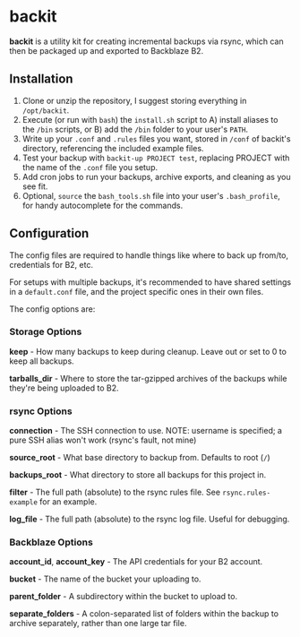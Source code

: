 # backit

**backit** is a utility kit for creating incremental backups via rsync, which can then be packaged up and exported to Backblaze B2.

## Installation

1. Clone or unzip the repository, I suggest storing everything in `/opt/backit`.
2. Execute (or run with `bash`) the `install.sh` script to A) install aliases to the `/bin` scripts, or B) add the `/bin` folder to your user's `PATH`.
3. Write up your `.conf` and `.rules` files you want, stored in `/conf` of backit's directory, referencing the included example files.
4. Test your backup with `backit-up PROJECT test`, replacing PROJECT with the name of the `.conf` file you setup.
5. Add cron jobs to run your backups, archive exports, and cleaning as you see fit.
6. Optional, `source` the `bash_tools.sh` file into your user's `.bash_profile`, for handy autocomplete for the commands.

## Configuration

The config files are required to handle things like where to back up from/to, credentials for B2, etc.

For setups with multiple backups, it's recommended to have shared settings in a `default.conf` file, and the project specific ones in their own files.

The config options are:

### Storage Options

**keep** - How many backups to keep during cleanup. Leave out or set to 0 to keep all backups.

**tarballs_dir** - Where to store the tar-gzipped archives of the backups while they're being uploaded to B2.

### rsync Options

**connection** - The SSH connection to use. NOTE: username is specified; a pure SSH alias won't work (rsync's fault, not mine)

**source_root** - What base directory to backup from. Defaults to root (`/`)

**backups_root** - What directory to store all backups for this project in.

**filter** - The full path (absolute) to the rsync rules file. See `rsync.rules-example` for an example.

**log_file** - The full path (absolute) to the rsync log file. Useful for debugging.

### Backblaze Options

**account_id**, **account_key** - The API credentials for your B2 account.

**bucket** - The name of the bucket your uploading to.

**parent_folder** - A subdirectory within the bucket to upload to.

**separate_folders** - A colon-separated list of folders within the backup to archive separately, rather than one large tar file.
